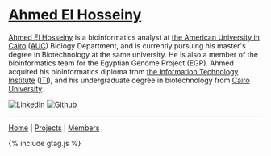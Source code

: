 # [Ahmed El Hosseiny](https://github.com/ahmedelhosseiny)


[Ahmed El Hosseiny](https://scholar.google.com/citations?user=VmsV9r8AAAAJ&hl=en) is a bioinformatics analyst at [the American University in Cairo](https://www.aucegypt.edu/) ([AUC](https://www.aucegypt.edu/)) Biology Department, and is currently pursuing his master's degree in Biotechnology at the same university. He is also a member of the bioinformatics team for the Egyptian Genome Project (EGP). Ahmed acquired his bioinformatics diploma from [the Information Technology Institute](https://www.iti.gov.eg/) ([ITI](https://www.iti.gov.eg/)), and his undergraduate degree in biotechnology from [Cairo University](https://cu.edu.eg/).

[![LinkedIn](https://www.shareicon.net/data/32x32/2017/02/15/879213_media_512x512.png)](https://www.linkedin.com/in/ahmdabdelrhman/) [![Github](https://www.shareicon.net/data/32x32/2017/02/15/879217_media_512x512.png)](https://github.com/ahmedelhosseiny)

<!-- [![Twitter](https://www.shareicon.net/data/32x32/2017/02/15/879206_media_512x512.png)](https://twitter.com/AhmdAbdelrhman) 
[![Facebook](https://www.shareicon.net/data/32x32/2017/02/15/879219_media_512x512.png)](https://www.facebook.com/ahmdabdelrhman/)-->

---
[Home](/) | [Projects](/projects) | [Members](/members)

{% include gtag.js %}
